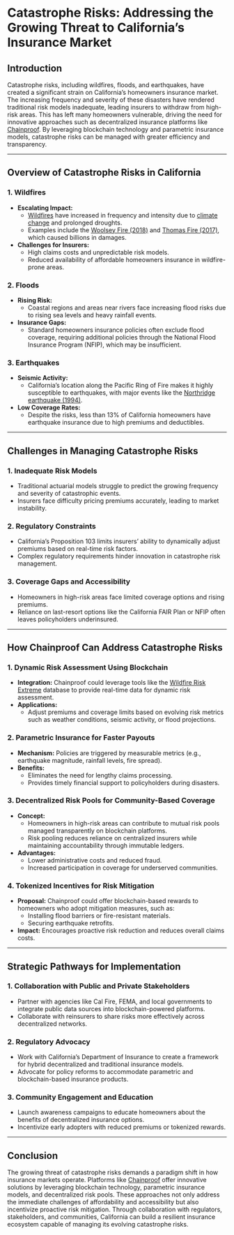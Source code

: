 # Catastrophe Risks: Addressing the Growing Threat to California’s Insurance Market

## Introduction

Catastrophe risks, including wildfires, floods, and earthquakes, have created a significant strain on California’s homeowners insurance market. The increasing frequency and severity of these disasters have rendered traditional risk models inadequate, leading insurers to withdraw from high-risk areas. This has left many homeowners vulnerable, driving the need for innovative approaches such as decentralized insurance platforms like [Chainproof](../AI/chainproof.md). By leveraging blockchain technology and parametric insurance models, catastrophe risks can be managed with greater efficiency and transparency.

***

## Overview of Catastrophe Risks in California

### 1. **Wildfires**

* **Escalating Impact:**
  * [Wildfires](../MISC/los_angeles_wildfires.md) have increased in frequency and intensity due to [climate change](https://en.wikipedia.org/wiki/Climate_change) and prolonged droughts.
  * Examples include the [Woolsey Fire (2018)](https://en.wikipedia.org/wiki/Woolsey_Fire) and [Thomas Fire (2017)](https://en.wikipedia.org/wiki/Thomas_Fire), which caused billions in damages.
* **Challenges for Insurers:**
  * High claims costs and unpredictable risk models.
  * Reduced availability of affordable homeowners insurance in wildfire-prone areas.

### 2. **Floods**

* **Rising Risk:**
  * Coastal regions and areas near rivers face increasing flood risks due to rising sea levels and heavy rainfall events.
* **Insurance Gaps:**
  * Standard homeowners insurance policies often exclude flood coverage, requiring additional policies through the National Flood Insurance Program (NFIP), which may be insufficient.

### 3. **Earthquakes**

* **Seismic Activity:**
  * California’s location along the Pacific Ring of Fire makes it highly susceptible to earthquakes, with major events like the [Northridge earthquake (1994)](https://en.wikipedia.org/wiki/1994_Northridge_earthquake).
* **Low Coverage Rates:**
  * Despite the risks, less than 13% of California homeowners have earthquake insurance due to high premiums and deductibles.

***

## Challenges in Managing Catastrophe Risks

### 1. **Inadequate Risk Models**

* Traditional actuarial models struggle to predict the growing frequency and severity of catastrophic events.
* Insurers face difficulty pricing premiums accurately, leading to market instability.

### 2. **Regulatory Constraints**

* California’s Proposition 103 limits insurers’ ability to dynamically adjust premiums based on real-time risk factors.
* Complex regulatory requirements hinder innovation in catastrophe risk management.

### 3. **Coverage Gaps and Accessibility**

* Homeowners in high-risk areas face limited coverage options and rising premiums.
* Reliance on last-resort options like the California FAIR Plan or NFIP often leaves policyholders underinsured.

***

## How Chainproof Can Address Catastrophe Risks

### 1. **Dynamic Risk Assessment Using Blockchain**

* **Integration:** Chainproof could leverage tools like the [Wildfire Risk Extreme](../MISC/wildfire_risk_extreme.md) database to provide real-time data for dynamic risk assessment.
* **Applications:**
  * Adjust premiums and coverage limits based on evolving risk metrics such as weather conditions, seismic activity, or flood projections.

### 2. **Parametric Insurance for Faster Payouts**

* **Mechanism:** Policies are triggered by measurable metrics (e.g., earthquake magnitude, rainfall levels, fire spread).
* **Benefits:**
  * Eliminates the need for lengthy claims processing.
  * Provides timely financial support to policyholders during disasters.

### 3. **Decentralized Risk Pools for Community-Based Coverage**

* **Concept:**
  * Homeowners in high-risk areas can contribute to mutual risk pools managed transparently on blockchain platforms.
  * Risk pooling reduces reliance on centralized insurers while maintaining accountability through immutable ledgers.
* **Advantages:**
  * Lower administrative costs and reduced fraud.
  * Increased participation in coverage for underserved communities.

### 4. **Tokenized Incentives for Risk Mitigation**

* **Proposal:** Chainproof could offer blockchain-based rewards to homeowners who adopt mitigation measures, such as:
  * Installing flood barriers or fire-resistant materials.
  * Securing earthquake retrofits.
* **Impact:** Encourages proactive risk reduction and reduces overall claims costs.

***

## Strategic Pathways for Implementation

### 1. **Collaboration with Public and Private Stakeholders**

* Partner with agencies like Cal Fire, FEMA, and local governments to integrate public data sources into blockchain-powered platforms.
* Collaborate with reinsurers to share risks more effectively across decentralized networks.

### 2. **Regulatory Advocacy**

* Work with California’s Department of Insurance to create a framework for hybrid decentralized and traditional insurance models.
* Advocate for policy reforms to accommodate parametric and blockchain-based insurance products.

### 3. **Community Engagement and Education**

* Launch awareness campaigns to educate homeowners about the benefits of decentralized insurance options.
* Incentivize early adopters with reduced premiums or tokenized rewards.

***

## Conclusion

The growing threat of catastrophe risks demands a paradigm shift in how insurance markets operate. Platforms like [Chainproof](../AI/chainproof.md) offer innovative solutions by leveraging blockchain technology, parametric insurance models, and decentralized risk pools. These approaches not only address the immediate challenges of affordability and accessibility but also incentivize proactive risk mitigation. Through collaboration with regulators, stakeholders, and communities, California can build a resilient insurance ecosystem capable of managing its evolving catastrophe risks.
